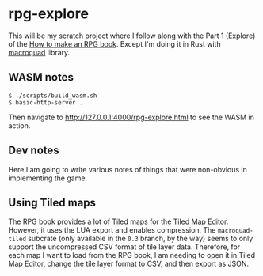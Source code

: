 # rpg-explore

This will be my scratch project where I follow along with the Part 1 (Explore) of the [How to make an RPG book](http://howtomakeanrpg.com/a/how-to-make-an-rpg-release.html).
Except I'm doing it in Rust with [macroquad](https://github.com/not-fl3/macroquad) library.

## WASM notes

```
$ ./scripts/build_wasm.sh
$ basic-http-server .
```

Then navigate to http://127.0.0.1:4000/rpg-explore.html to see the WASM in action.

## Dev notes

Here I am going to write various notes of things that were non-obvious in implementing the game.

## Using Tiled maps

The RPG book provides a lot of Tiled maps for the [Tiled Map Editor](https://www.mapeditor.org/). However, it uses the LUA export and enables compression. The `macroquad-tiled` subcrate
(only available in the `0.3` branch, by the way) seems to only support the uncompressed CSV format of tile layer data. Therefore, for each map I want to load from the RPG book, I am needing
to open it in Tiled Map Editor, change the tile layer format to CSV, and then export as JSON.